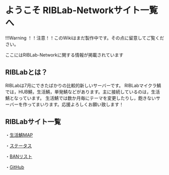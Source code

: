 # ようこそ RIBLab-Networkサイト一覧へ

!!!Warning
    ！！注意！！このWikiはまだ製作中です。その点に留意してご覧ください。

ここにはRIBLab-Networkに関する情報が掲載されています


## RIBLabとは？
RIBLabは7月にできたばかりの比較的新しいサーバーです。
RIBLabマイクラ鯖では，HUB鯖，生活鯖，単発鯖などがあります。主に接続しているのは，生活鯖となっています。
生活鯖では数か月毎にテーマを変更したりし，飽きないサーバーを作ってまいります。応援よろしくお願い致します！


## RIBLabサイト一覧


・[生活鯖MAP](https://map.riblab.net)
</br>

・[ステータス](https://status.riblab.net)
</br>

・[BANリスト](https://banlist.riblab.net)
</br>

・[GitHub](https://github.com/RIB-Lab)

